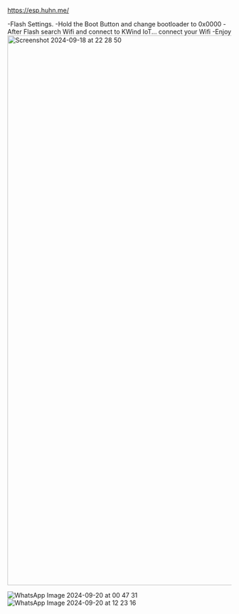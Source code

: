 https://esp.huhn.me/

-Flash Settings.
-Hold the Boot Button
and change bootloader to 0x0000
-After Flash search Wifi and connect to KWind IoT... connect your Wifi
-Enjoy
<img width="1235" alt="Screenshot 2024-09-18 at 22 28 50" src="https://github.com/user-attachments/assets/e1c62184-66ea-4861-800d-80b51a63429e">

![WhatsApp Image 2024-09-20 at 00 47 31](https://github.com/user-attachments/assets/52fb8f6b-4046-43ce-b6fe-e4e01d14c485)
![WhatsApp Image 2024-09-20 at 12 23 16](https://github.com/user-attachments/assets/e92eb0b9-2818-4648-98fd-bf4da597b5d3)
